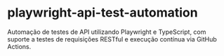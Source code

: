 # playwright-api-test-automation
Automação de testes de API utilizando Playwright e TypeScript, com suporte a testes de requisições RESTful e execução contínua via GitHub Actions.
